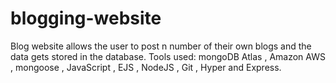 # blogging-website
Blog website allows the user to post n number of their own blogs and the data gets stored in the database. Tools used: mongoDB Atlas , Amazon AWS , mongoose , JavaScript , EJS , NodeJS , Git , Hyper and Express.
